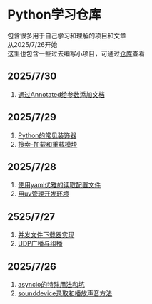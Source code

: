 # Python学习仓库

包含很多用于自己学习和理解的项目和文章  
从2025/7/26开始  
这里也包含一些过去编写小项目，可通过[仓库](https://github.com/xkgt/PythonLearn)查看

## 2025/7/30
1. [通过Annotated给参数添加文档](docs/通过Annotated给参数添加文档.md)

## 2025/7/29
1. [Python的常见装饰器](docs/Python的常见装饰器.md)
2. [搜索-加载和重载模块](docs/搜索-加载和重载模块.md)

## 2025/7/28
1. [使用yaml优雅的读取配置文件](docs/使用yaml优雅的读取配置文件.md)
2. [用uv管理开发环境](docs/用uv管理开发环境.md)

## 2525/7/27
1. [并发文件下载器实现](docs/并发文件下载器实现.md)
2. [UDP广播与组播](docs/UDP广播与组播.md)

## 2025/7/26
1. [asyncio的特殊用法和坑](docs/asyncio的特殊用法和坑.md)
2. [sounddevice录取和播放声音方法](docs/sounddevice录取和播放声音方法.md)
